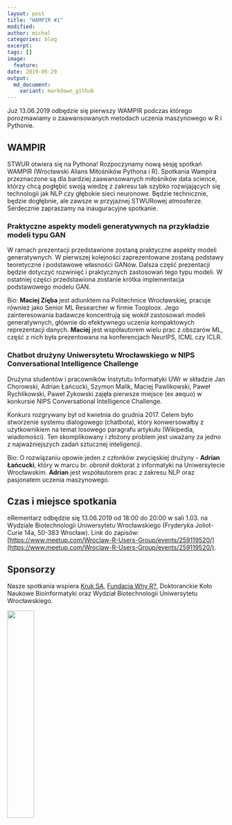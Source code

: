 ```yaml
---
layout: post
title: "WAMPIR #1"
modified:
author: michal
categories: blog
excerpt:
tags: []
image:
  feature:
date: 2019-05-29
output:
  md_document:
    variant: markdown_github
---
```


Już 13.06.2019 odbędzie się pierwszy WAMPIR podczas którego porozmawiamy o zaawansowanych metodach uczenia maszynowego w R i Pythonie.

## WAMPIR

STWUR otwiera się na Pythona! Rozpoczynamy nową sesję spotkań WAMPIR (Wrocławski Alians Miłośników Pythona i R). Spotkania Wampira przeznaczone są dla bardziej zaawansowanych miłośników data science, którzy chcą pogłębić swoją wiedzę z zakresu tak szybko rozwijających się technologii jak NLP czy głębokie sieci neuronowe. Będzie technicznie, będzie dogłębnie, ale zawsze w przyjaznej STWURowej atmosferze. Serdecznie zapraszamy na inauguracyjne spotkanie.

### Praktyczne aspekty modeli generatywnych na przykładzie modeli typu GAN

W ramach prezentacji przedstawione zostaną praktyczne aspekty modeli generatywnych. W pierwszej kolejności zaprezentowane zostaną podstawy teoretyczne i podstawowe własności GANów. Dalsza część prezentacji będzie dotyczyć rozwinięć i praktycznych zastosowań tego typu modeli. W ostatniej części przedstawiona zostanie krótka implementacja podstawowego modelu GAN.

Bio: **Maciej Zięba** jest adiunktem na Politechnice Wrocławskiej, pracuje również jako Senior ML Researcher w firmie Tooploox. Jego zainteresowania badawcze koncentrują się wokół zastosowań modeli generatywnych, głównie do efektywnego uczenia kompaktowych reprezentacji danych. **Maciej** jest współautorem wielu prac z obszarów ML, część z nich była prezentowana na konferencjach NeurIPS, ICML czy ICLR.

### Chatbot drużyny Uniwersytetu Wrocławskiego w NIPS Conversational Intelligence Challenge

Drużyna studentów i pracowników Instytutu Informatyki UWr w składzie Jan Chorowski, Adrian Łańcucki, Szymon Malik, Maciej Pawlikowski, Paweł Rychlikowski, Paweł Zykowski zajęła pierwsze miejsce (ex aequo) w konkursie NIPS Conversational Intelligence Challenge.

Konkurs rozgrywany był od kwietnia do grudnia 2017. Celem było stworzenie systemu dialogowego (chatbota), który konwersowałby z użytkownikiem na temat losowego paragrafu artykułu (Wikipedia, wiadomości). Ten skomplikowany i złożony problem jest uważany za jedno z najważniejszych zadań sztucznej inteligencji.

Bio: O rozwiązaniu opowie jeden z członków zwycięskiej drużyny - **Adrian Łańcucki**, który w marcu br. obronił doktorat z informatyki na Uniwersytecie Wrocławskim. **Adrian** jest współautorem prac z zakresu NLP oraz pasjonatem uczenia maszynowego.

## Czas i miejsce spotkania

eRementarz odbędzie się 13.06.2019 od 18:00 do 20:00 w sali 1.03. na Wydziale Biotechnologii Uniwersytetu Wrocławskiego (Fryderyka Joliot-Curie 14a, 50-383 Wrocław). Link do zapisów: [https://www.meetup.com/Wroclaw-R-Users-Group/events/259119520/](https://www.meetup.com/Wroclaw-R-Users-Group/events/259119520/).

## Sponsorzy

Nasze spotkania wspiera [Kruk SA](https://pl.kruk.eu/), [Fundacja Why R?](http://whyr.pl/), Doktoranckie Koło Naukowe Bioinformatyki oraz Wydział Biotechnologii Uniwersytetu Wrocławskiego.

<img src='https://stwur.github.io/STWUR//images/kruk_logo.jpg' id="logo" height="35%" width="35%"/>
